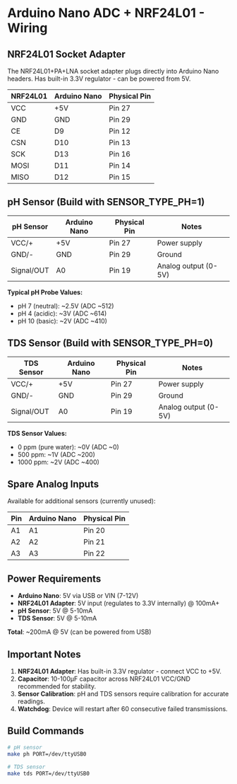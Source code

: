 # Arduino Nano ADC + NRF24L01 - Wiring

## NRF24L01 Socket Adapter

The NRF24L01+PA+LNA socket adapter plugs directly into Arduino Nano headers.
Has built-in 3.3V regulator - can be powered from 5V.

| NRF24L01 | Arduino Nano | Physical Pin |
|----------|--------------|--------------|
| VCC      | +5V          | Pin 27       |
| GND      | GND          | Pin 29       |
| CE       | D9           | Pin 12       |
| CSN      | D10          | Pin 13       |
| SCK      | D13          | Pin 16       |
| MOSI     | D11          | Pin 14       |
| MISO     | D12          | Pin 15       |

## pH Sensor (Build with SENSOR_TYPE_PH=1)

| pH Sensor    | Arduino Nano | Physical Pin | Notes                    |
|--------------|--------------|--------------|--------------------------|
| VCC/+        | +5V          | Pin 27       | Power supply             |
| GND/-        | GND          | Pin 29       | Ground                   |
| Signal/OUT   | A0           | Pin 19       | Analog output (0-5V)     |

**Typical pH Probe Values:**
- pH 7 (neutral): ~2.5V (ADC ~512)
- pH 4 (acidic): ~3V (ADC ~614)
- pH 10 (basic): ~2V (ADC ~410)

## TDS Sensor (Build with SENSOR_TYPE_PH=0)

| TDS Sensor   | Arduino Nano | Physical Pin | Notes                    |
|--------------|--------------|--------------|--------------------------|
| VCC/+        | +5V          | Pin 27       | Power supply             |
| GND/-        | GND          | Pin 29       | Ground                   |
| Signal/OUT   | A0           | Pin 19       | Analog output (0-5V)     |

**TDS Sensor Values:**
- 0 ppm (pure water): ~0V (ADC ~0)
- 500 ppm: ~1V (ADC ~200)
- 1000 ppm: ~2V (ADC ~400)

## Spare Analog Inputs

Available for additional sensors (currently unused):

| Pin | Arduino Nano | Physical Pin |
|-----|--------------|--------------|
| A1  | A1           | Pin 20       |
| A2  | A2           | Pin 21       |
| A3  | A3           | Pin 22       |

## Power Requirements

- **Arduino Nano**: 5V via USB or VIN (7-12V)
- **NRF24L01 Adapter**: 5V input (regulates to 3.3V internally) @ 100mA+
- **pH Sensor**: 5V @ 5-10mA
- **TDS Sensor**: 5V @ 5-10mA

**Total**: ~200mA @ 5V (can be powered from USB)

## Important Notes

1. **NRF24L01 Adapter**: Has built-in 3.3V regulator - connect VCC to +5V.
2. **Capacitor**: 10-100µF capacitor across NRF24L01 VCC/GND recommended for stability.
3. **Sensor Calibration**: pH and TDS sensors require calibration for accurate readings.
4. **Watchdog**: Device will restart after 60 consecutive failed transmissions.

## Build Commands

```bash
# pH sensor
make ph PORT=/dev/ttyUSB0

# TDS sensor  
make tds PORT=/dev/ttyUSB0
```

